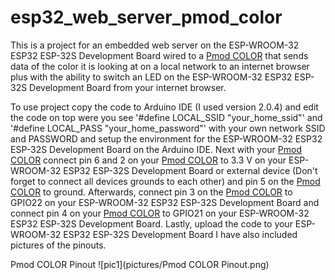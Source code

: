 # esp32_web_server_pmod_color

This is a project for an embedded web server on the ESP-WROOM-32 ESP32 ESP-32S Development Board wired to a <a href="https://digilent.com/reference/pmod/pmodcolor/start">Pmod COLOR<a> that sends data of the color it is looking at on a local network to an internet browser plus with the ability to switch an LED on the ESP-WROOM-32 ESP32 ESP-32S Development Board from your internet browser.

To use project copy the code to Arduino IDE (I used version 2.0.4) and edit the code on top were you see '#define LOCAL_SSID "your_home_ssid"' and '#define LOCAL_PASS "your_home_password"' with your own network SSID and PASSWORD and setup the environment for the ESP-WROOM-32 ESP32 ESP-32S Development Board on the Arduino IDE. Next with your <a href="https://digilent.com/reference/pmod/pmodcolor/start">Pmod COLOR<a> connect pin 6 and 2 on your <a href="https://digilent.com/reference/pmod/pmodcolor/start">Pmod COLOR<a> to 3.3 V on your ESP-WROOM-32 ESP32 ESP-32S Development Board or external device (Don't forget to connect all devices grounds to each other) and pin 5 on the <a href="https://digilent.com/reference/pmod/pmodcolor/start">Pmod COLOR<a> to ground. Afterwards, connect pin 3 on the <a href="https://digilent.com/reference/pmod/pmodcolor/start">Pmod COLOR<a> to GPIO22 on your ESP-WROOM-32 ESP32 ESP-32S Development Board and connect pin 4 on your <a href="https://digilent.com/reference/pmod/pmodcolor/start">Pmod COLOR<a> to GPIO21 on your ESP-WROOM-32 ESP32 ESP-32S Development Board. Lastly, upload the code to your ESP-WROOM-32 ESP32 ESP-32S Development Board I have also included pictures of the pinouts.

Pmod COLOR Pinout
![pic1](pictures/Pmod COLOR Pinout.png)
